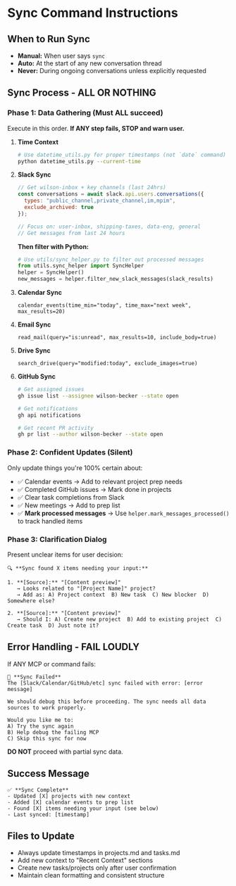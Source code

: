 # Sync Command Instructions

## When to Run Sync
- **Manual:** When user says `sync`
- **Auto:** At the start of any new conversation thread
- **Never:** During ongoing conversations unless explicitly requested

## Sync Process - ALL OR NOTHING

### Phase 1: Data Gathering (Must ALL succeed)
Execute in this order. **If ANY step fails, STOP and warn user.**

1. **Time Context**
   ```bash
   # Use datetime_utils.py for proper timestamps (not `date` command)
   python datetime_utils.py --current-time
   ```

2. **Slack Sync** 
   ```javascript
   // Get wilson-inbox + key channels (last 24hrs)
   const conversations = await slack.api.users.conversations({
     types: "public_channel,private_channel,im,mpim",
     exclude_archived: true
   });
   
   // Focus on: user-inbox, shipping-taxes, data-eng, general
   // Get messages from last 24 hours
   ```
   
   **Then filter with Python:**
   ```python
   # Use utils/sync_helper.py to filter out processed messages
   from utils.sync_helper import SyncHelper
   helper = SyncHelper()
   new_messages = helper.filter_new_slack_messages(slack_results)
   ```

3. **Calendar Sync**
   ```
   calendar_events(time_min="today", time_max="next week", max_results=20)
   ```

4. **Email Sync**
   ```
   read_mail(query="is:unread", max_results=10, include_body=true)
   ```

5. **Drive Sync**
   ```
   search_drive(query="modified:today", exclude_images=true)
   ```

6. **GitHub Sync**
   ```bash
   # Get assigned issues
   gh issue list --assignee wilson-becker --state open
   
   # Get notifications  
   gh api notifications
   
   # Get recent PR activity
   gh pr list --author wilson-becker --state open
   ```

### Phase 2: Confident Updates (Silent)
Only update things you're 100% certain about:
- ✅ Calendar events → Add to relevant project prep needs
- ✅ Completed GitHub issues → Mark done in projects
- ✅ Clear task completions from Slack
- ✅ New meetings → Add to prep list
- ✅ **Mark processed messages** → Use `helper.mark_messages_processed()` to track handled items

### Phase 3: Clarification Dialog
Present unclear items for user decision:

```
🔍 **Sync found X items needing your input:**

1. **[Source]:** "[Content preview]"
   → Looks related to "[Project Name]" project?
   → Add as: A) Project context  B) New task  C) New blocker  D) Somewhere else?

2. **[Source]:** "[Content preview]"
   → Should I: A) Create new project  B) Add to existing project  C) Create task  D) Just note it?
```

## Error Handling - FAIL LOUDLY

If ANY MCP or command fails:
```
🚨 **Sync Failed**
The [Slack/Calendar/GitHub/etc] sync failed with error: [error message]

We should debug this before proceeding. The sync needs all data sources to work properly.

Would you like me to:
A) Try the sync again
B) Help debug the failing MCP
C) Skip this sync for now
```

**DO NOT** proceed with partial sync data.

## Success Message
```
✅ **Sync Complete**
- Updated [X] projects with new context
- Added [X] calendar events to prep list  
- Found [X] items needing your input (see below)
- Last synced: [timestamp]
```

## Files to Update
- Always update timestamps in projects.md and tasks.md
- Add new context to "Recent Context" sections
- Create new tasks/projects only after user confirmation
- Maintain clean formatting and consistent structure
